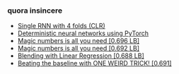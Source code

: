 ### quora insincere

* [Single RNN with 4 folds (CLR)](https://www.kaggle.com/shujian/single-rnn-with-4-folds-clr)
* [Deterministic neural networks using PyTorch](https://www.kaggle.com/bminixhofer/deterministic-neural-networks-using-pytorch)
* [Magic numbers is all you need [0.696 LB]](https://www.kaggle.com/hung96ad/magic-numbers-is-all-you-need-0-696-lb)
* [Magic numbers is all you need [0.692 LB]](https://www.kaggle.com/suicaokhoailang/magic-numbers-is-all-you-need-0-692-lb)
* [Blending with Linear Regression [0.688 LB]](https://www.kaggle.com/suicaokhoailang/blending-with-linear-regression-0-688-lb)
* [Beating the baseline with ONE WEIRD TRICK! [0.691]](https://www.kaggle.com/suicaokhoailang/beating-the-baseline-with-one-weird-trick-0-691)
